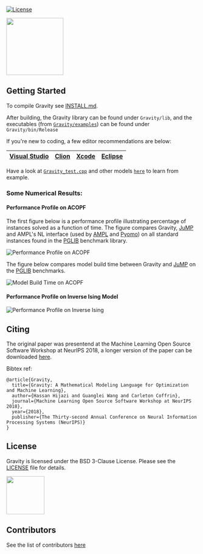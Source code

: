 [![License](https://img.shields.io/badge/License-BSD--3-brightgreen.svg)](https://opensource.org/licenses/BSD-3-Clause)
<p align="left">
<img src="https://static.wixstatic.com/media/c6cff5_dd7659693c6247dc8eb8605d3dca95e8~mv2_d_3300_2550_s_4_2.png/v1/crop/x_1058,y_575,w_1183,h_1225/fill/w_288,h_298,al_c,usm_0.66_1.00_0.01/c6cff5_dd7659693c6247dc8eb8605d3dca95e8~mv2_d_3300_2550_s_4_2.png" width="150">
</p>
<!-- <H2 align="center"> Mathematical Modeling for Optimization and Machine Learning</H2> -->



Getting Started
-----------

To compile Gravity see [INSTALL.md](INSTALL.md).

After building, the Gravity library can be found under `Gravity/lib`, and the executables (from [`Gravity/examples`](https://github.com/coin-or/Gravity/tree/master/examples)) can be found under `Gravity/bin/Release`

If you're new to coding, a few editor recommendations are below:

[Visual Studio](https://www.visualstudio.com/downloads/) | [Clion](https://www.jetbrains.com/clion/) | [Xcode](https://developer.apple.com/xcode/downloads/) | [Eclipse](https://www.eclipse.org/downloads/packages/release/2018-09/r/eclipse-ide-cc-developers)
:-------------------------:|:-------------------------:|:-------------------------:|:-------------------------:

Have a look at [`Gravity_test.cpp`](https://github.com/coin-or/Gravity/blob/master/examples/Gravity_test.cpp) and other models [`here`](https://github.com/coin-or/Gravity/tree/master/examples) to learn from example.

### Some Numerical Results:
#### Performance Profile on ACOPF

The first figure below is a performance profile illustrating percentage of instances solved as a function of time.
The figure compares Gravity, [JuMP](http://www.juliaopt.org/JuMP.jl/latest/index.html) and AMPL's NL interface (used by [AMPL](http://ampl.com/) and [Pyomo](http://www.pyomo.org/)) on all standard instances found in the [PGLIB](https://github.com/power-grid-lib/pglib-opf) benchmark library.

![Performance Profile on ACOPF](https://static.wixstatic.com/media/c6cff5_9b2b29e8a33840c59902fc95ffabf3ed~mv2.png/v1/crop/x_0,y_0,w_1064,h_600/fill/w_869,h_490,al_c,usm_0.66_1.00_0.01/c6cff5_9b2b29e8a33840c59902fc95ffabf3ed~mv2.png)

The figure below compares model build time between Gravity and [JuMP](http://www.juliaopt.org/JuMP.jl/latest/index.html) on the [PGLIB](https://github.com/power-grid-lib/pglib-opf) benchmarks.

![Model Build Time on ACOPF](https://static.wixstatic.com/media/c6cff5_27ee822625f24072b01110748c6f3923~mv2.jpg)

#### Performance Profile on Inverse Ising Model


![Performance Profile on Inverse Ising](https://static.wixstatic.com/media/c6cff5_e38e7a012b104dc0ba19fec1e32c10ad~mv2.png/v1/crop/x_0,y_0,w_1058,h_600/fill/w_863,h_489,al_c,usm_0.66_1.00_0.01/c6cff5_e38e7a012b104dc0ba19fec1e32c10ad~mv2.png)

## Citing
The original paper was presentend at the Machine Learning Open Source Software Workshop at NeurIPS 2018, a longer version of the paper can be downloaded [here](https://791a4f37-01ef-43ce-b940-f17c763418b1.filesusr.com/ugd/c6cff5_e4889c3e27b54023a70a8c0496ff90a0.pdf).

Bibtex ref:
```
@article{Gravity,
  title={Gravity: A Mathematical Modeling Language for Optimization and Machine Learning},
  author={Hassan Hijazi and Guanglei Wang and Carleton Coffrin},
  journal={Machine Learning Open Source Software Workshop at NeurIPS 2018},
  year={2018},
  publisher={The Thirty-second Annual Conference on Neural Information Processing Systems (NeurIPS)}
}
```

## License

Gravity is licensed under the BSD 3-Clause License. Please see the [LICENSE](https://github.com/coin-or/Gravity/blob/master/LICENSE) file for details.

[<img 
src="https://static.wixstatic.com/media/c6cff5_083fff4f0fa94b4b98b6790b18e7af8b~mv2.png/v1/fill/w_210,h_137,al_c,usm_0.66_1.00_0.01/c6cff5_083fff4f0fa94b4b98b6790b18e7af8b~mv2.png" width="100">](https://paypal.me/hlhijazi)

## Contributors
See the list of contributors [here](https://github.com/coin-or/Gravity/graphs/contributors) 

